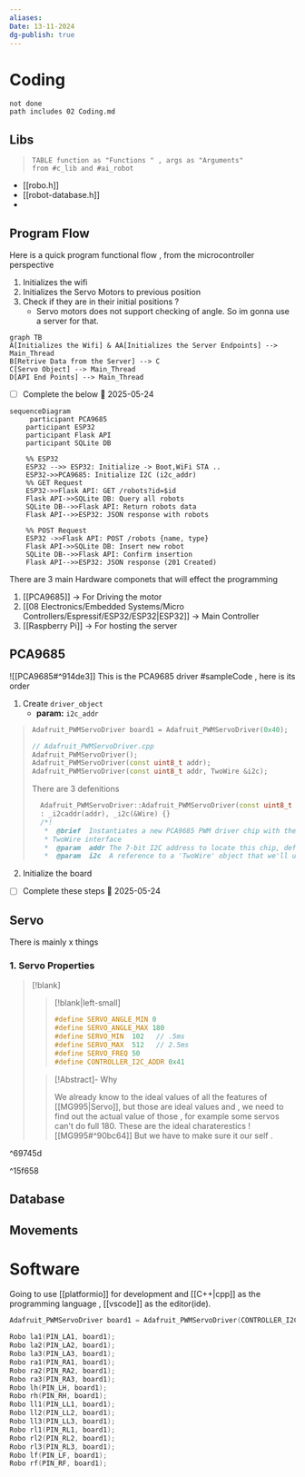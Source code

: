 ```yaml
---
aliases: 
Date: 13-11-2024
dg-publish: true
---
```

# Coding 



```tasks
not done
path includes 02 Coding.md 
```

## Libs
>```dataview
>TABLE function as "Functions " , args as "Arguments"
>from #c_lib and #ai_robot 
>```




- [[robo.h]]
- [[robot-database.h]]
- 


## Program Flow 
Here is a quick program functional flow , from the microcontroller perspective 
1. Initializes the wifi 
2. Initializes the Servo Motors to previous position 
3. Check if they are in their initial positions ?
	 - Servo motors does not support checking of angle. So im gonna use a server for that.
```mermaid
graph TB
A[Initializes the Wifi] & AA[Initializes the Server Endpoints] --> Main_Thread
B[Retrive Data from the Server] --> C
C[Servo Object] --> Main_Thread 
D[API End Points] --> Main_Thread
 ```

- [ ] Complete the below 📅 2025-05-24 


```mermaid
sequenceDiagram
	 participant PCA9685 
	participant ESP32 
	participant Flask API
	participant SQLite DB
	
	%% ESP32 
	ESP32 -->> ESP32: Initialize -> Boot,WiFi STA ..
	ESP32->>PCA9685: Initialize I2C (i2c_addr)
	%% GET Request
	ESP32->>Flask API: GET /robots?id=$id
	Flask API->>SQLite DB: Query all robots
	SQLite DB-->>Flask API: Return robots data
	Flask API-->>ESP32: JSON response with robots
	
	%% POST Request
	ESP32 ->>Flask API: POST /robots {name, type}
	Flask API->>SQLite DB: Insert new robot
	SQLite DB-->>Flask API: Confirm insertion
	Flask API-->>ESP32: JSON response (201 Created)
```


There are 3 main Hardware componets that will effect the programming 
1. [[PCA9685]] -> For Driving the motor 
2. [[08 Electronics/Embedded Systems/Micro Controllers/Espressif/ESP32/ESP32|ESP32]] -> Main Controller 
3. [[Raspberry Pi]] -> For hosting the server 

## PCA9685 
![[PCA9685#^914de3]]
This is the PCA9685  driver #sampleCode  , here is its order 
1. Create `driver_object` 
	- **param:** `i2c_addr`
>
>```cpp
>Adafruit_PWMServoDriver board1 = Adafruit_PWMServoDriver(0x40); 
>```
>
>```cpp
>// Adafruit_PWMServoDriver.cpp
>Adafruit_PWMServoDriver();
>Adafruit_PWMServoDriver(const uint8_t addr);
>Adafruit_PWMServoDriver(const uint8_t addr, TwoWire &i2c);
>```
>There are 3 defenitions 
>
>```cpp
>	Adafruit_PWMServoDriver::Adafruit_PWMServoDriver(const uint8_t addr)
>	: _i2caddr(addr), _i2c(&Wire) {}
>	/*!
>	 *  @brief  Instantiates a new PCA9685 PWM driver chip with the I2C address on a
>	 * TwoWire interface
>	 *  @param  addr The 7-bit I2C address to locate this chip, default is 0x40
>	 *  @param  i2c  A reference to a 'TwoWire' object that we'll use to communicate
>```
>
2. Initialize the board 
- [ ] Complete these steps 📅 2025-05-24  


## Servo 
There is mainly x things
### 1. Servo Properties 

>[!blank]
>
>> [!blank|left-small]
>>
>>```cpp
>>#define SERVO_ANGLE_MIN 0
>>#define SERVO_ANGLE_MAX 180
>>#define SERVO_MIN  102   // .5ms
>>#define SERVO_MAX  512   // 2.5ms 
>>#define SERVO_FREQ 50
>>#define CONTROLLER_I2C_ADDR 0x41
>>```
>
>>[!Abstract]- Why 
>>
>>We already know to the ideal values of all the features of [[MG995|Servo]], but those are ideal values and , we need to find out the actual value of those , for example some servos can't do full 180. 
>>These are the ideal charaterestics
>>![[MG995#^90bc64]]
>>But we have to make sure it our self . 
>

^69745d

^15f658
## Database 

## Movements
 


# Software
Going to use [[platformio]] for development and [[C++|cpp]] as the programming language , [[vscode]] as the editor(ide). 


```cpp
Adafruit_PWMServoDriver board1 = Adafruit_PWMServoDriver(CONTROLLER_I2C_ADDR);      
```

```cpp
Robo la1(PIN_LA1, board1);
Robo la2(PIN_LA2, board1);
Robo la3(PIN_LA3, board1);
Robo ra1(PIN_RA1, board1);
Robo ra2(PIN_RA2, board1);
Robo ra3(PIN_RA3, board1);
Robo lh(PIN_LH, board1);
Robo rh(PIN_RH, board1);
Robo ll1(PIN_LL1, board1);
Robo ll2(PIN_LL2, board1);
Robo ll3(PIN_LL3, board1);
Robo rl1(PIN_RL1, board1);
Robo rl2(PIN_RL2, board1);
Robo rl3(PIN_RL3, board1);
Robo lf(PIN_LF, board1);
Robo rf(PIN_RF, board1);
```